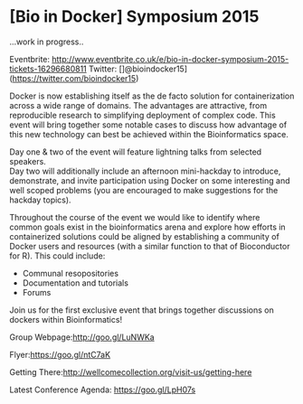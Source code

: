 # [Bio in Docker] Symposium 2015

...work in progress..

Eventbrite: http://www.eventbrite.co.uk/e/bio-in-docker-symposium-2015-tickets-16296680811
Twitter: []@bioindocker15](https://twitter.com/bioindocker15)


Docker is now establishing itself as the de facto solution for containerization across a wide range of domains. The advantages are attractive, from reproducible research to simplifying deployment of complex code.
This event will bring together some notable cases to discuss how advantage of this new technology can best be achieved within the Bioinformatics space.  

Day one & two of the event will feature lightning talks from selected speakers.  
Day two will additionally include an afternoon mini-hackday to introduce, demonstrate, and invite participation using Docker on some interesting and well scoped problems (you are encouraged to make suggestions for the hackday topics).

Throughout the course of the event we would like to identify where common goals exist in the bioinformatics arena and explore how efforts in containerized solutions could be aligned by establishing a community of Docker users and resources (with a similar function to that of Bioconductor for R). This could include:  

- Communal resopositories  
- Documentation and tutorials  
- Forums  

Join us for the first exclusive event that brings together discussions on dockers within Bioinformatics!

Group Webpage:http://goo.gl/LuNWKa

Flyer:https://goo.gl/ntC7aK

Getting There:http://wellcomecollection.org/visit-us/getting-here

Latest Conference Agenda: https://goo.gl/LpH07s

